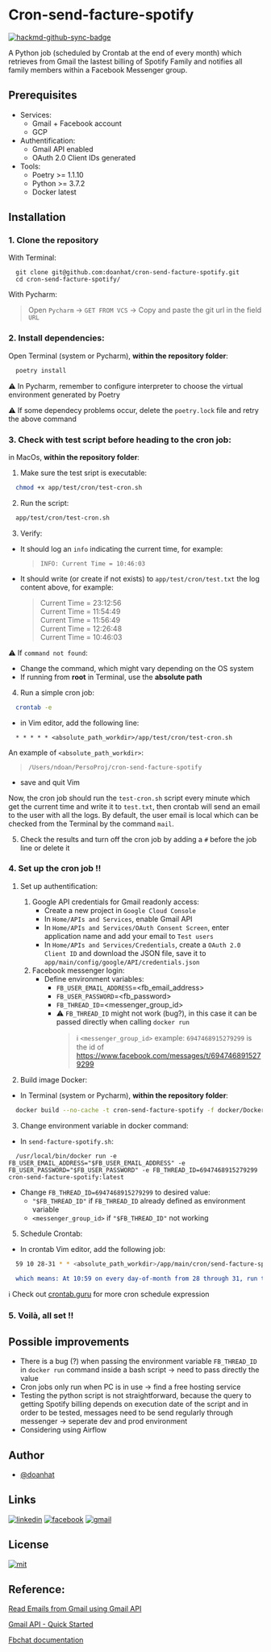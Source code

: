 # Cron-send-facture-spotify

[![hackmd-github-sync-badge](https://hackmd.io/DlraECW4Q_imvwXGCAM1Ag/badge)](https://hackmd.io/DlraECW4Q_imvwXGCAM1Ag)


A Python job (scheduled by Crontab at the end of every month) which retrieves from Gmail the lastest billing of Spotify Family and notifies all family members within a Facebook Messenger group.

## Prerequisites

- Services:
    - Gmail + Facebook account 
    - GCP
- Authentification:
    - Gmail API enabled
    - OAuth 2.0 Client IDs generated
- Tools:
    - Poetry >= 1.1.10
    - Python >= 3.7.2
    - Docker latest
    

## Installation

### 1. Clone the repository

With Terminal:

```bash=
  git clone git@github.com:doanhat/cron-send-facture-spotify.git
  cd cron-send-facture-spotify/
```
With Pycharm:

> Open `Pycharm` -> `GET FROM VCS` -> Copy and paste the git url in the field `URL`

### 2. Install dependencies:

Open Terminal (system or Pycharm), **within the repository folder**:

```bash
  poetry install
```
:warning: In Pycharm, remember to configure interpreter to choose the virtual environment generated by Poetry

:warning: If some dependecy problems occur, delete the `poetry.lock` file and retry the above command

### 3. Check with test script before heading to the cron job:

in MacOs, **within the repository folder**:

1. Make sure the test sript is executable:
```bash
  chmod +x app/test/cron/test-cron.sh
```
2. Run the script:
```bash
  app/test/cron/test-cron.sh
```
3. Verify:
- It should log an `info` indicating the current time, for example:
    > `INFO: Current Time = 10:46:03`
- It should write (or create if not exists) to `app/test/cron/test.txt` the log content above, for example:
    > Current Time = 23:12:56 <br/>
    > Current Time = 11:54:49 <br/>
    > Current Time = 11:56:49 <br/>
    > Current Time = 12:26:48 <br/>
    > Current Time = 10:46:03

:warning: If `command not found`: 

- Change the command, which might vary depending on the OS system
- If running from **root** in Terminal, use the **absolute path**

4. Run a simple cron job:

```bash
  crontab -e
```
 - in Vim editor, add the following line:
```
  * * * * * <absolute_path_workdir>/app/test/cron/test-cron.sh

```
An example of `<absolute_path_workdir>`:
> `/Users/ndoan/PersoProj/cron-send-facture-spotify`
 - save and quit Vim

Now, the cron job should run the `test-cron.sh` script every minute which get the current time and write it to `test.txt`, then crontab will send an email to the user with all the logs. By default, the user email is local which can be checked from the Terminal by the command `mail`.

5. Check the results and turn off the cron job by adding a `#` before the job line or delete it

### 4. Set up the cron job !!

1. Set up authentification:
    1. Google API credentials for Gmail readonly access:
        - Create a new project in `Google Cloud Console`
        - In `Home/APIs and Services`, enable Gmail API
        - In `Home/APIs and Services/OAuth Consent Screen`, enter application name and add your email to `Test users`
        - In `Home/APIs and Services/Credentials`, create a `OAuth 2.0 Client ID` and download the JSON file, save it to `app/main/config/google/API/credentials.json`
    3. Facebook messenger login:
        - Define environment variables:
            - `FB_USER_EMAIL_ADDRESS`=<fb_email_address>
            - `FB_USER_PASSWORD`=<fb_password>
            - `FB_THREAD_ID`=<messenger_group_id>
            - :warning: `FB_THREAD_ID` might not work (bug?), in this case it can be passed directly when calling `docker run`
                > :information_source: `<messenger_group_id>` example: `6947468915279299` is the id of https://www.facebook.com/messages/t/6947468915279299

2. Build image Docker:
- In Terminal (system or Pycharm), **within the repository folder**:

```bash
  docker build --no-cache -t cron-send-facture-spotify -f docker/Dockerfile .
```

3. Change environment variable in docker command:
- In `send-facture-spotify.sh`:
```shell=15
  /usr/local/bin/docker run -e FB_USER_EMAIL_ADDRESS="$FB_USER_EMAIL_ADDRESS" -e FB_USER_PASSWORD="$FB_USER_PASSWORD" -e FB_THREAD_ID=6947468915279299 cron-send-facture-spotify:latest
```
- Change `FB_THREAD_ID=6947468915279299` to desired value:
    - `"$FB_THREAD_ID"` if `FB_THREAD_ID` already defined as environment variable
    - `<messenger_group_id>` if `"$FB_THREAD_ID"` not working
5. Schedule Crontab:

- In crontab Vim editor, add the following job:

```bash
  59 10 28-31 * * <absolute_path_workdir>/app/main/cron/send-facture-spotify.sh
```
```cmake
  which means: At 10:59 on every day-of-month from 28 through 31, run the script
```

:information_source: Check out [crontab.guru](https://crontab.guru/#59_10_28-31_*_*) for more cron schedule expression

### 5. Voilà, all set !!

## Possible improvements
- There is a bug (?) when passing the environment variable `FB_THREAD_ID` in `docker run` command inside a bash script -> need to pass directly the value
- Cron jobs only run when PC is in use -> find a free hosting service
- Testing the python script is not straightforward, because the query to getting Spotify billing depends on execution date of the script and in order to be tested, messages need to be send regularly through messenger  -> seperate dev and prod environment
- Considering using Airflow
## Author
- [@doanhat](https://github.com/doanhat)

## Links
[![linkedin](https://img.shields.io/badge/linkedin-0A66C2?style=for-the-badge&logo=linkedin&logoColor=white)](https://www.linkedin.com/in/minhdoan272/)
[![facebook](https://img.shields.io/badge/Facebook-1877F2?style=for-the-badge&logo=facebook&logoColor=white)](https://www.facebook.com/dnminhhhhh/)
[![gmail](https://img.shields.io/badge/Gmail-D14836?style=for-the-badge&logo=gmail&logoColor=white)](nhatminhdoan2702@gmail.com)
## License

[![mit](https://img.shields.io/badge/License-MIT-blue.svg)](https://choosealicense.com/licenses/mit/)

## Reference:

[Read Emails from Gmail using Gmail API](https://www.geeksforgeeks.org/how-to-read-emails-from-gmail-using-gmail-api-in-python/)

[Gmail API - Quick Started](https://developers.google.com/gmail/api/quickstart/python)

[Fbchat documentation](https://fbchat.readthedocs.io/en/stable/)


